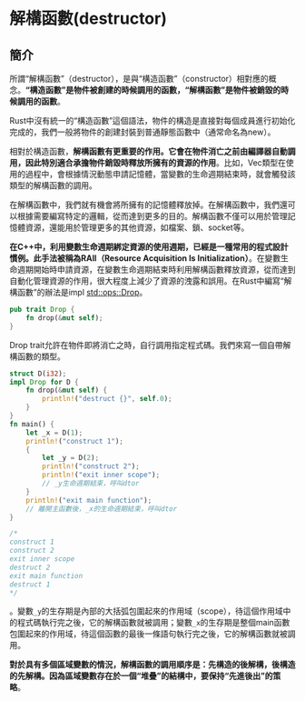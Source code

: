 # 解構函數\(destructor\)

## 簡介

所謂“解構函數”（destructor），是與“構造函數”（constructor）相對應的概念。**“構造函數”是物件被創建的時候調用的函數，“解構函數”是物件被銷毀的時候調用的函數**。

Rust中沒有統一的“構造函數”這個語法，物件的構造是直接對每個成員進行初始化完成的，我們一般將物件的創建封裝到普通靜態函數中（通常命名為new）。

相對於構造函數，**解構函數有更重要的作用。它會在物件消亡之前由編譯器自動調用，因此特別適合承擔物件銷毀時釋放所擁有的資源的作用**。比如，Vec類型在使用的過程中，會根據情況動態申請記憶體，當變數的生命週期結束時，就會觸發該類型的解構函數的調用。

在解構函數中，我們就有機會將所擁有的記憶體釋放掉。在解構函數中，我們還可以根據需要編寫特定的邏輯，從而達到更多的目的。解構函數不僅可以用於管理記憶體資源，還能用於管理更多的其他資源，如檔案、鎖、socket等。

**在C++中，利用變數生命週期綁定資源的使用週期，已經是一種常用的程式設計慣例。此手法被稱為RAII（Resource Acquisition Is Initialization）**。在變數生命週期開始時申請資源，在變數生命週期結束時利用解構函數釋放資源，從而達到自動化管理資源的作用，很大程度上減少了資源的洩露和誤用。在Rust中編寫“解構函數”的辦法是impl [std::ops::Drop](https://doc.rust-lang.org/std/ops/trait.Drop.html)。

```rust
pub trait Drop {
    fn drop(&mut self);
}
```

Drop trait允許在物件即將消亡之時，自行調用指定程式碼。我們來寫一個自帶解構函數的類型。

```rust
struct D(i32);
impl Drop for D {
    fn drop(&mut self) {
        println!("destruct {}", self.0);
    }
}
fn main() {
    let _x = D(1);
    println!("construct 1");
    {
        let _y = D(2);
        println!("construct 2");
        println!("exit inner scope");
        // _y生命週期結束，呼叫dtor
    }
    println!("exit main function");
    // 離開主函數後，_x的生命週期結束，呼叫dtor
}

/*
construct 1
construct 2
exit inner scope
destruct 2
exit main function
destruct 1
*/
```

。變數`_y`的生存期是內部的大括弧包圍起來的作用域（scope），待這個作用域中的程式碼執行完之後，它的解構函數就被調用；變數`_x`的生存期是整個main函數包圍起來的作用域，待這個函數的最後一條語句執行完之後，它的解構函數就被調用。

**對於具有多個區域變數的情況，解構函數的調用順序是：先構造的後解構，後構造的先解構。因為區域變數存在於一個“堆疊”的結構中，要保持“先進後出”的策略**。

